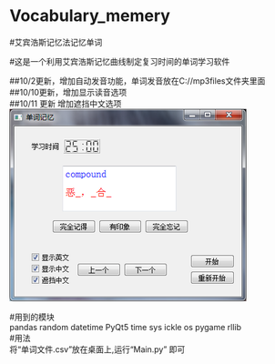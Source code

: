 # Vocabulary_memery  
#艾宾浩斯记忆法记忆单词  

#这是一个利用艾宾浩斯记忆曲线制定复习时间的单词学习软件  



##10/2更新，增加自动发音功能，单词发音放在C://mp3files文件夹里面  
##10/10更新，增加显示读音选项  
##10/11 更新 增加遮挡中文选项  
![更改显示选项](https://github.com/KID1412999/Vocabulary_memery/blob/master/TIM%E6%88%AA%E5%9B%BE20181011101910.png)  

#用到的模块  
pandas
random
datetime
PyQt5
time
sys
ickle
os
pygame
rllib  
#用法  
将“单词文件.csv”放在桌面上,运行“Main.py” 即可  

